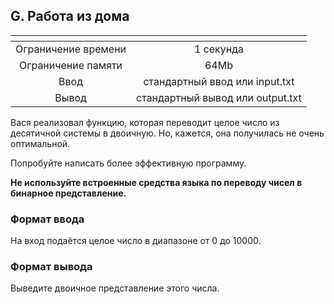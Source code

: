 ## G. Работа из дома

| <!-- -->      |             <!-- -->             |
|:-------------:|:--------------------------------:|
| Ограничение времени	|             1 секунда            |
|Ограничение памяти	|               64Mb               |
|Ввод |  стандартный ввод или input.txt  |
|Вывод | стандартный вывод или output.txt |

Вася реализовал функцию, которая переводит целое число из десятичной системы в двоичную. Но, кажется, она получилась не очень оптимальной.

Попробуйте написать более эффективную программу.

**Не используйте встроенные средства языка по переводу чисел в бинарное представление.**

### Формат ввода
На вход подаётся целое число в диапазоне от 0 до 10000.
### Формат вывода
Выведите двоичное представление этого числа.